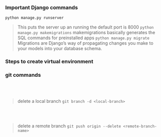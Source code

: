 ### Important Django commands

```python manage.py runserver```
> This puts the server up an running the default port is 8000
```python manage.py makemigrations```
> makemigrations basically generates the SQL commands for preinstalled apps
```python manage.py migrate```
> Migrations are Django’s way of propagating changes you make to your models into your database schema. 

### Steps to create virtual environment

### git commands

<br></br>
> delete a local branch
```git branch -d <local-branch>```

<br></br>
> delete a remote branch
```git push origin --delete <remote-branch-name>```

